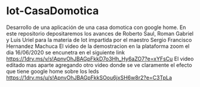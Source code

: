 # Iot-CasaDomotica
Desarrollo de una aplicación de una casa domotica con google home. En este repositorio depositaremos los avances de Roberto Saul, Roman Gabriel y Luis Uriel para la materia de Iot impartida por el maestro Sergio Francisco Hernandez Machuca 
El video de la demostracion en la plataforma zoom el dia 16/06/2020 se encunetra en el siguiente link
https://1drv.ms/v/s!ApnvOhJBAGpFkkD7o3Hh_Hy6aZO7?e=xYFsCu
El video editado mas aparte agregando otro video donde se ve claramente el efecto que tiene google home sobre los leds
https://1drv.ms/u/s!ApnvOhJBAGpFkkSOou6jxSH6w8r2?e=C3TpLa 
